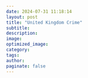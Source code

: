 ```yaml
---
date: 2024-07-31 11:18:14
layout: post
title: "United Kingdom Crime"
subtitle:
description:
image:
optimized_image:
category:
tags:
author:
paginate: false
---
```

